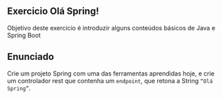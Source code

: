 ## Exercicio Olá Spring!

Objetivo deste exercício é introduzir alguns conteúdos básicos de Java e Spring Boot

## Enunciado

Crie um projeto Spring com uma das ferramentas aprendidas hoje, e crie um controlador rest que contenha um `endpoint`, que retona a String `“Olá Spring”`.

